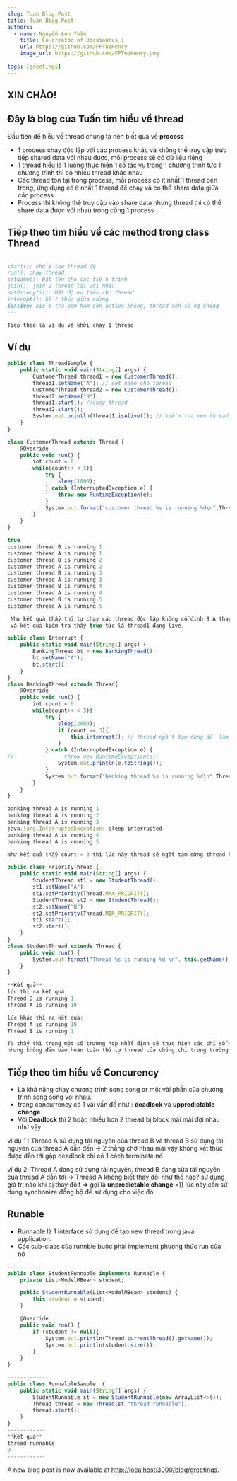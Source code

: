 ```yaml
---
slug: Tuan Blog Post
title: Tuan Blog Post!
authors:
  - name: Nguyễn Anh Tuấn 
    title: Co-creator of Docusaurus 1
    url: https://github.com/FPTooHenry
    image_url: https://github.com/FPTooHenry.png
  
tags: [greetings]
---
```


## XIN CHÀO!

## Đây là blog của Tuấn tìm hiểu về thread 



Đầu tiên để hiểu về thread chúng ta nên biết qua về **process**

+ 1 process chạy độc lập với các process khác và không thể truy cập trực tiếp shared data với nhau được, mỗi process sẽ có dữ liệu riêng
+ 1 thread hiểu là 1 luồng thực hiện 1 số tác vụ trong 1 chương trình tức 1 chương trình thì có nhiều thread khác nhau
+ Các thread tồn tại trong process, mỗi process có ít nhất 1 thread bên trong, ứng dụng có ít nhất 1 thread để chạy và có thể share data giữa các process
+ Process thì không thể truy cập vào share data nhưng thread thì có thể share data được với nhau trong cùng 1 process

## Tiếp theo tìm hiểu về các method trong class Thread


```md title="method"
---
start(): khởi tạo thread đó
run(): chạy thread
setName(): Đặt tên cho các tiến trình
join(): join 2 thread lại với nhau
setPrioryti(): Đặt độ ưu tiên cho thread
interupt(): kết thúc giữa chừng
isAlive: kiểm tra xem hàm còn active không, thread còn sống không
---

Tiếp theo là ví dụ và khởi chạy 1 thread

```

## Ví dụ

```jsx title="1.ThreadSample.java"
public class ThreadSample {
    public static void main(String[] args) {
        CustomerThread thread1 = new CustomerThread();
        thread1.setName("A"); // set name cho thread
        CustomerThread thread2 = new CustomerThread();
        thread2.setName("B");
        thread1.start(); //chạy thread
        thread2.start();
        System.out.println(thread1.isAlive()); // kiểm tra xem thread còn sống không
    }
}

class CustomerThread extends Thread {
    @Override
    public void run() {
        int count = 0;
        while(count++ < 5){
            try {
                sleep(1000);
            } catch (InterruptedException e) {
                throw new RuntimeException(e);
            }
            System.out.format("customer thread %s is running %d\n",Thread.currentThread().getName(), count);
        }
    }
}
```
```jsx title="kết quả"
true
customer thread B is running 1
customer thread A is running 1
customer thread B is running 2
customer thread A is running 2
customer thread B is running 3
customer thread A is running 3
customer thread B is running 4
customer thread A is running 4
customer thread B is running 5
customer thread A is running 5

 Như kết quả thấy thứ tự chạy các thread độc lập không cố định B A thay đổi , thread cố định thứ tự luôn đảm bảo 1 2 3 4 5
 và kết quả kiểm tra thấy true tức là thread1 đang live.
```

```jsx title="2. Ví dụ về interrupt"
public class Interrupt {
    public static void main(String[] args) {
        BankingThread bt = new BankingThread();
        bt.setName("A");
        bt.start();
    }
}
class BankingThread extends Thread{
    @Override
    public void run() {
        int count = 0;
        while(count++ < 5){
            try {
                sleep(2000);
                if (count == 3){
                    this.interrupt(); // thread ngắt tạm dùng để làm việc khác
                }
            } catch (InterruptedException e) {
//                throw new RuntimeException(e);
                System.out.println(e.toString());
            }
            System.out.format("banking thread %s is running %d\n",Thread.currentThread().getName(), count);
        }
    }
}

```
```jsx title="kết quả"
banking thread A is running 1
banking thread A is running 2
banking thread A is running 3
java.lang.InterruptedException: sleep interrupted
banking thread A is running 4
banking thread A is running 5

Như kết quả thấy count = 3 thì lúc này thread sẽ ngắt tạm dừng thread hiện tại đó để chạy luôn thread với count = 4
```

```jsx title="Ví dụ 3: priority đặt độ ưu tiên cho thread"
public class PriorityThread {
    public static void main(String[] args) {
        StudentThread st1 = new StudentThread();
        st1.setName("A");
        st1.setPriority(Thread.MAX_PRIORITY);
        StudentThread st2 = new StudentThread();
        st2.setName("B");
        st2.setPriority(Thread.MIN_PRIORITY);
        st1.start();
        st2.start();
    }
}
class StudentThread extends Thread {
    public void run() {
        System.out.format("Thread %s is running %d \n", this.getName(), this.getPriority());
    }
}

**Kết quả**
lúc thì ra kết quả:
Thread B is running 1 
Thread A is running 10 

lúc khác thì ra kết quả:
Thread A is running 10 
Thread B is running 1 

Ta thấy thì trong một số trường hop nhất định sẽ thực hiện các chỉ số max_priority = 10, min_priority = 1, norm_priority = 5 cao sẽ ưu tiên hơn
nhưng không đảm bảo hoàn toàn thứ tự thread của chúng chỉ trong trường hop nhất định.
```

## Tiếp theo tìm hiểu về Concurency

+ Là khả năng chạy chương trình song song or một vài phần của chương trình song song voi nhau.
+ trong concurrency có 1 vài vấn đề như : **deadlock** và **uppredictable change**
+ Với **Deadlock** thì 2 hoặc nhiều hơn 2 thread bị block mãi mãi đợi nhau như vậy

ví dụ 1 : Thread A sử dụng tài nguyên của thread B và thread B sử dụng tài nguyên của thread A dẫn đến -> 2 thằng chờ nhau mãi vậy không kết thúc được dẫn tới gặp deadlock chỉ có 1 cách terminate nó

ví dụ 2: Thread A đang sử dụng tài nguyên. thread B đang sửa tài nguyên của thread A dẫn tới -> Thread A không biết thay đổi như thế nào? sử dụng giá trị nào khi bị thay đôit => gọi là **unpredictable change** =)) lúc này cần sử dụng synchonize đồng bộ để sử dụng cho việc đó. 

## Runable
+ Runnable là 1 interface sử dụng để tạo new thread trong java application.
+ Các sub-class của runnble buộc phải implement phương thức run của nó 

```jsx title="Ví dụ runnable"
------------
public class StudentRunnable implements Runnable {
    private List<ModelMBean> student;

    public StudentRunnable(List<ModelMBean> student) {
        this.student = student;
    }

    @Override
    public void run() {
        if (student != null){
            System.out.println(Thread.currentThread().getName());
            System.out.println(student.size());
        }
    }
}

-------------
public class RunnalbleSample  {
    public static void main(String[] args) {
        StudentRunnable st = new StudentRunnable(new ArrayList<>());
        Thread thread = new Thread(st,"thread runnable");
        thread.start();
    }
}
------------
**Kết quả**
thread runnable
0
------------

```


A new blog post is now available at [http://localhost:3000/blog/greetings](http://localhost:3000/blog/greetings).





